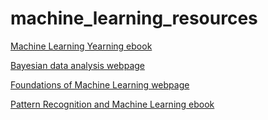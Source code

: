 # machine_learning_resources

[Machine Learning Yearning ebook](https://github.com/ajaymache/machine-learning-yearning)

[Bayesian data analysis webpage](http://www.stat.columbia.edu/~gelman/book/)

[Foundations of Machine Learning webpage](https://cs.nyu.edu/~mohri/mlbook/)

[Pattern Recognition and Machine Learning ebook](https://www.microsoft.com/en-us/research/people/cmbishop/prml-book/)
